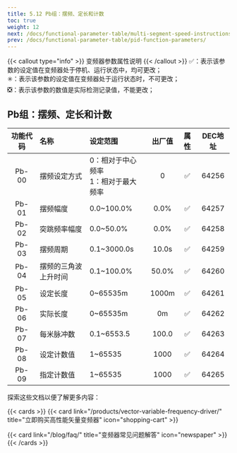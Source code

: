 ```yaml
---
title: 5.12 Pb组：摆频、定长和计数
toc: true
weight: 12
next: /docs/functional-parameter-table/multi-segment-speed-instructions-and-simplified-plc/
prev: /docs/functional-parameter-table/pid-function-parameters/
---
```

{{< callout type="info" >}}
  变频器参数属性说明
{{< /callout >}}
✅：表示该参数的设定值在变频器处于停机、运行状态中，均可更改；  
✳️：表示该参数的设定值在变频器处于运行状态时，不可更改；  
❎：表示该参数的数值是实际检测记录值，不能更改；


## Pb组：摆频、定长和计数

|  功能代码|    名称  | 设定范围 | 出厂值 |属性 | DEC地址 |
| :----: |    :----   | :----   | :----:   | :----:   | :----:   |
|  Pb-00|    摆频设定方式  | 0：相对于中心频率</br>1：相对于最大频率 |0 | ✅ | 64256 |
|  Pb-01|    摆频幅度  | 0.0~100.0% |0.0% | ✅ | 64257 |
|  Pb-02|    突跳频率幅度  | 0.0~50.0% |0.0% | ✅ | 64258 |
|  Pb-03|    摆频周期  | 0.1~3000.0s |10.0s | ✅ | 64259 |
|  Pb-04|    摆频的三角波上升时间  | 0.1~100.0% |50.0% | ✅ | 64260 |
|  Pb-05|    设定长度  | 0~65535m |1000m | ✅ | 64261 |
|  Pb-06|    实际长度  | 0~65535m |0m | ✅ | 64262 |
|  Pb-07|    每米脉冲数  | 0.1~6553.5 |100.0 | ✅ | 64263 |
|  Pb-08|    设定计数值  | 1~65535 |1000 | ✅ | 64264 |
|  Pb-09|    指定计数值  | 1~65535 |1000 | ✅ | 64265 |


探索这些文档以便了解更多内容：

{{< cards >}}
  {{< card link="/products/vector-variable-frequency-driver/" title="立即购买高性能矢量变频器" icon="shopping-cart" >}}

  {{< card link="/blog/faq/" title="变频器常见问题解答" icon="newspaper" >}}
{{< /cards >}}	
